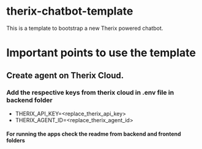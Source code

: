 # therix-chatbot-template
This is a template to bootstrap a new Therix powered chatbot.

# Important points to use the template
## Create agent on Therix Cloud.
### Add the respective keys from therix cloud in .env file in backend folder

- THERIX_API_KEY=<replace_therix_api_key>
- THERIX_AGENT_ID=<replace_therix_agent_id>

#### For running the apps check the readme from backend and frontend folders